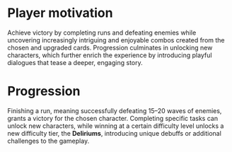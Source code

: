 # Player motivation 

Achieve victory by completing runs and defeating enemies while uncovering increasingly intriguing and enjoyable combos created from the chosen and upgraded cards. Progression culminates in unlocking new characters, which further enrich the experience by introducing playful dialogues that tease a deeper, engaging story.

# Progression

Finishing a run, meaning successfully defeating 15–20 waves of enemies, grants a victory for the chosen character. Completing specific tasks can unlock new characters, while winning at a certain difficulty level unlocks a new difficulty tier, the **Deliriums**, introducing unique debuffs or additional challenges to the gameplay.

